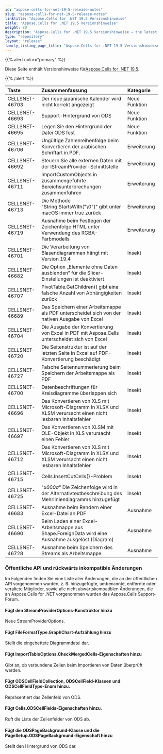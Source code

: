 ```yaml
---
id: "aspose-cells-for-net-19-5-release-notes"
slug: "aspose-cells-for-net-19-5-release-notes"
linktitle: "Aspose.Cells for .NET 19.5 Versionshinweise"
title: "Aspose.Cells for .NET 19.5 Versionshinweise"
weight: 80
description: "Aspose.Cells for .NET 19.5 Versionshinweise – the latest updates and fixes."
type: "repository"
layout: "release"
family_listing_page_title: "Aspose.Cells for .NET 19.5 Versionshinweise"
---
```

{{% alert color="primary" %}} 

 Diese Seite enthält Versionshinweise für[Aspose.Cells for .NET 19.5](https://www.nuget.org/packages/Aspose.Cells/19.5.0).

{{% /alert %}} 

|**Taste**|**Zusammenfassung**|**Kategorie**|
|:- |:- |:- |
|CELLSNET-46703|Der neue japanische Kalender wird nicht korrekt angezeigt|Neue Funktion|
|CELLSNET-46693|Support-Hintergrund von ODS|Neue Funktion|
|CELLSNET-46695|Legen Sie den Hintergrund der Datei ODS fest|Neue Funktion|
|CELLSNET-46706|Ungültige Zahlenreihenfolge beim Konvertieren der arabischen Schriftart in PDF.|Erweiterung|
|CELLSNET-46692|Steuern Sie alle externen Daten mit der IStreamProvider-Schnittstelle|Erweiterung|
|CELLSNET-46711|ImportCustomObjects in zusammengeführte Bereichsunterbrechungen zusammenführen|Erweiterung|
|CELLSNET-46713|Die Methode "String.StartsWith("\0")" gibt unter macOS immer true zurück|Erweiterung|
|CELLSNET-46719|Ausnahme beim Festlegen der Zeichenfolge HTML unter Verwendung des RGBA-Farbmodells|Erweiterung|
|CELLSNET-46701|Die Verarbeitung von Blasendiagrammen hängt mit Version 19.4|Insekt|
|CELLSNET-46682|Die Option „Elemente ohne Daten ausblenden“ für die Slicer-Einstellungen ist deaktiviert|Insekt|
|CELLSNET-46707|PivotTable.GetChildren() gibt eine falsche Anzahl von Abhängigkeiten zurück|Insekt|
|CELLSNET-46689|Das Speichern einer Arbeitsmappe als PDF unterscheidet sich von der nativen Ausgabe von Excel|Insekt|
|CELLSNET-46704|Die Ausgabe der Konvertierung von Excel in PDF mit Aspose.Cells unterscheidet sich von Excel|Insekt|
|CELLSNET-46720|Die Seitenstruktur ist auf der letzten Seite in Excel auf PDF-Konvertierung beschädigt|Insekt|
|CELLSNET-46727|Falsche Seitennummerierung beim Speichern der Arbeitsmappe als PDF|Insekt|
|CELLSNET-46700|Datenbeschriftungen für Kreisdiagramme überlappen sich|Insekt|
|CELLSNET-46696|Das Konvertieren von XLS mit Microsoft-Diagramm in XLSX und XLSM verursacht einen nicht lesbaren Inhaltsfehler|Insekt|
|CELLSNET-46697|Das Konvertieren von XLSM mit OLE-Objekt in XLS verursacht einen Fehler|Insekt|
|CELLSNET-46712|Das Konvertieren von XLS mit Microsoft-Diagramm in XLSX und XLSM verursacht einen nicht lesbaren Inhaltsfehler|Insekt|
|CELLSNET-46715|Cells.InsertCutCells()-Problem|Insekt|
|CELLSNET-46725|"_x000a_" Die Zeichenfolge wird in der Alternativtextbeschreibung des Mehrliniendiagramms hinzugefügt|Insekt|
|CELLSNET-46683|Ausnahme beim Rendern einer Excel-Datei an PDF|Ausnahme|
|CELLSNET-46690|Beim Laden einer Excel-Arbeitsmappe aus Shape.ForeignData wird eine Ausnahme ausgelöst (Diagram)|Ausnahme|
|CELLSNET-46728|Ausnahme beim Speichern des Streams als Arbeitsmappe|Ausnahme|
### **Öffentliche API und rückwärts inkompatible Änderungen**
Im Folgenden finden Sie eine Liste aller Änderungen, die an der öffentlichen API vorgenommen wurden, z. B. hinzugefügte, umbenannte, entfernte oder veraltete Mitglieder, sowie alle nicht abwärtskompatiblen Änderungen, die an Aspose.Cells for .NET vorgenommen wurden das Aspose.Cells Support-Forum.
#### **Fügt den StreamProviderOptions-Konstruktor hinzu**
Neue StreamProviderOptions.
#### **Fügt FileFormatType.GraphChart-Aufzählung hinzu**
Stellt die eingebettete Diagrammdatei dar.
#### **Fügt ImportTableOptions.CheckMergedCells-Eigenschaften hinzu**
Gibt an, ob verbundene Zellen beim Importieren von Daten überprüft werden.
#### **Fügt ODSCellFieldCollection, ODSCellField-Klassen und ODSCellFieldType-Enum hinzu.**
Repräsentiert das Zellenfeld von ODS.
#### **Fügt Cells.ODSCellFields-Eigenschaften hinzu.**
Ruft die Liste der Zellenfelder von ODS ab.
#### **Fügt die ODSPageBackground-Klasse und die PageSetup.ODSPageBackground-Eigenschaft hinzu**
Stellt den Hintergrund von ODS dar.
